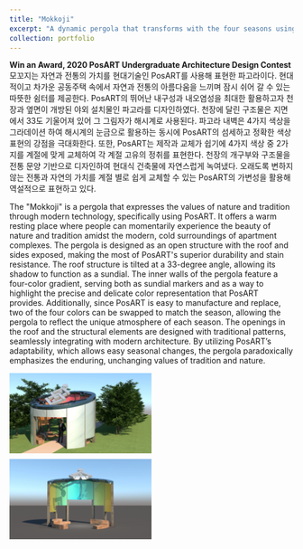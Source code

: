 ```yaml
---
title: "Mokkoji"
excerpt: "A dynamic pergola that transforms with the four seasons using PosART<br/><img src='/images/mokkoji_1.jpg'>"
collection: portfolio
---
```


**Win an Award, 2020 PosART Undergraduate Architecture Design Contest**
모꼬지는 자연과 전통의 가치를 현대기술인 PosART를 사용해 표현한 파고라이다. 현대적이고 차가운 공동주택 속에서 자연과 전통의 아름다움을 느끼며 잠시 쉬어 갈 수 있는 따뜻한 쉼터를 제공한다.
PosART의 뛰어난 내구성과 내오염성을 최대한 활용하고자 천장과 옆면이 개방된 야외 설치물인 파고라를 디자인하였다. 천장에 달린 구조물은 지면에서 33도 기울어져 있어 그 그림자가 해시계로 사용된다. 파고라 내벽은 4가지 색상을 그라데이션 하여 해시계의 눈금으로 활용하는 동시에 PosART의 섬세하고 정확한 색상 표현의 강점을 극대화한다. 또한, PosART는 제작과 교체가 쉽기에 4가지 색상 중 2가지를 계절에 맞게 교체하여 각 계절 고유의 정취를 표현한다. 천장의 개구부와 구조물을 전통 문양 기반으로 디자인하여 현대식 건축물에 자연스럽게 녹여냈다.
오래도록 변하지 않는 전통과 자연의 가치를 계절 별로 쉽게 교체할 수 있는 PosART의 가변성을 활용해 역설적으로 표현하고 있다.


The "Mokkoji" is a pergola that expresses the values of nature and tradition through modern technology, specifically using PosART. It offers a warm resting place where people can momentarily experience the beauty of nature and tradition amidst the modern, cold surroundings of apartment complexes. The pergola is designed as an open structure with the roof and sides exposed, making the most of PosART's superior durability and stain resistance. The roof structure is tilted at a 33-degree angle, allowing its shadow to function as a sundial. The inner walls of the pergola feature a four-color gradient, serving both as sundial markers and as a way to highlight the precise and delicate color representation that PosART provides. Additionally, since PosART is easy to manufacture and replace, two of the four colors can be swapped to match the season, allowing the pergola to reflect the unique atmosphere of each season. The openings in the roof and the structural elements are designed with traditional patterns, seamlessly integrating with modern architecture. By utilizing PosART’s adaptability, which allows easy seasonal changes, the pergola paradoxically emphasizes the enduring, unchanging values of tradition and nature.

<div style="display: flex; flex-wrap: wrap; gap: 10px;">
  <img src="/images/mokkoji_1.jpg" alt="Image 1" style="width: 50%;"/>
  <img src="/images/mokkoji_2.jpg" alt="Image 2" style="width: 50%;"/>
</div>